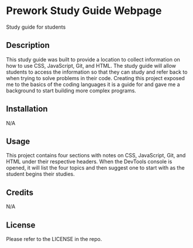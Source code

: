 # Prework Study Guide Webpage
Study guide for students

## Description

This study guide was built to provide a location to collect information on how to use CSS, JavaScript, Git, and HTML. The study guide will allow students to access the information so that they can study and refer back to when trying to solve problems in their code. Creating this project exposed me to the basics of the coding languages it is a guide for and gave me a background to start building more complex programs.


## Installation

N/A

## Usage

This project contains four sections with notes on CSS, JavaScript, Git, and HTML under their respective headers. When the DevTools console is opened, it will list the four topics and then suggest one to start with as the student begins their studies.

## Credits

N/A

## License

Please refer to the LICENSE in the repo.
